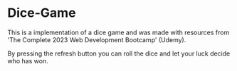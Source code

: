 # Dice-Game
This is a implementation of a dice game and was made with resources from 'The Complete 2023 Web Development Bootcamp' (Udemy).

By pressing the refresh button you can roll the dice and let your luck decide who has won.
